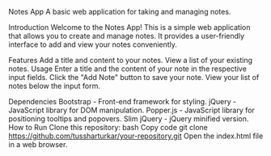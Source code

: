 Notes App
A basic web application for taking and managing notes.

Introduction
Welcome to the Notes App! This is a simple web application that allows you to create and manage notes. It provides a user-friendly interface to add and view your notes conveniently.

Features
Add a title and content to your notes.
View a list of your existing notes.
Usage
Enter a title and the content of your note in the respective input fields.
Click the "Add Note" button to save your note.
View your list of notes below the input form.

Dependencies
Bootstrap - Front-end framework for styling.
jQuery - JavaScript library for DOM manipulation.
Popper.js - JavaScript library for positioning tooltips and popovers.
Slim jQuery - jQuery minified version.
How to Run
Clone this repository:
bash
Copy code
git clone https://github.com/tussharturkar/your-repository.git
Open the index.html file in a web browser.
